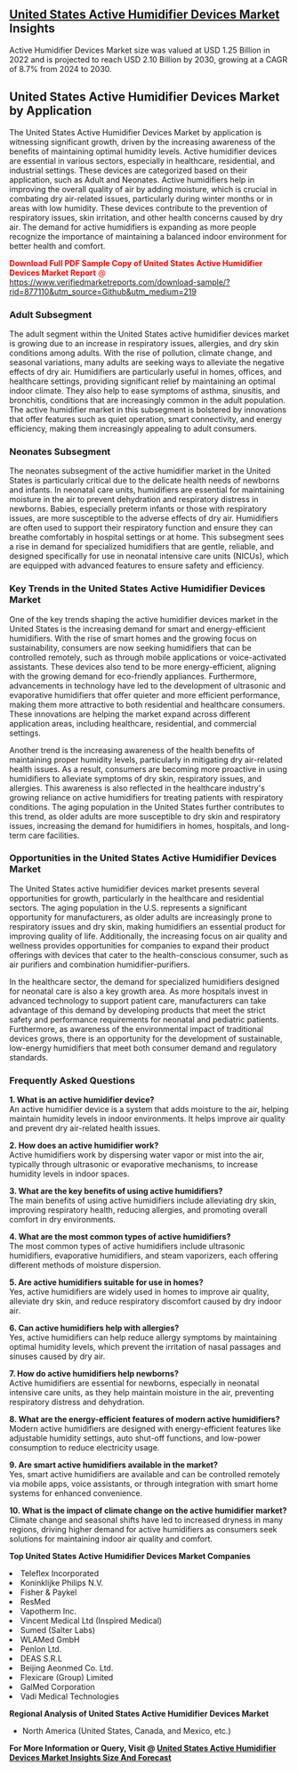 <h2><a href="https://www.verifiedmarketreports.com/download-sample/?rid=877110&amp;utm_source=Github&amp;utm_medium=219" target="_blank">United States Active Humidifier Devices Market</a> Insights</h2><p>Active Humidifier Devices Market size was valued at USD 1.25 Billion in 2022 and is projected to reach USD 2.10 Billion by 2030, growing at a CAGR of 8.7% from 2024 to 2030.</p><p><h2>United States Active Humidifier Devices Market by Application</h2> <p>The United States Active Humidifier Devices Market by application is witnessing significant growth, driven by the increasing awareness of the benefits of maintaining optimal humidity levels. Active humidifier devices are essential in various sectors, especially in healthcare, residential, and industrial settings. These devices are categorized based on their application, such as Adult and Neonates. Active humidifiers help in improving the overall quality of air by adding moisture, which is crucial in combating dry air-related issues, particularly during winter months or in areas with low humidity. These devices contribute to the prevention of respiratory issues, skin irritation, and other health concerns caused by dry air. The demand for active humidifiers is expanding as more people recognize the importance of maintaining a balanced indoor environment for better health and comfort. <p><span class=""><span style="color: #ff0000;"><strong>Download Full PDF Sample Copy of United States Active Humidifier Devices Market Report</strong> @ </span><a href="https://www.verifiedmarketreports.com/download-sample/?rid=877110&amp;utm_source=Github&amp;utm_medium=219" target="_blank">https://www.verifiedmarketreports.com/download-sample/?rid=877110&amp;utm_source=Github&amp;utm_medium=219</a></span></p></p> <h3>Adult Subsegment</h3> <p>The adult segment within the United States active humidifier devices market is growing due to an increase in respiratory issues, allergies, and dry skin conditions among adults. With the rise of pollution, climate change, and seasonal variations, many adults are seeking ways to alleviate the negative effects of dry air. Humidifiers are particularly useful in homes, offices, and healthcare settings, providing significant relief by maintaining an optimal indoor climate. They also help to ease symptoms of asthma, sinusitis, and bronchitis, conditions that are increasingly common in the adult population. The active humidifier market in this subsegment is bolstered by innovations that offer features such as quiet operation, smart connectivity, and energy efficiency, making them increasingly appealing to adult consumers. <h3>Neonates Subsegment</h3> <p>The neonates subsegment of the active humidifier market in the United States is particularly critical due to the delicate health needs of newborns and infants. In neonatal care units, humidifiers are essential for maintaining moisture in the air to prevent dehydration and respiratory distress in newborns. Babies, especially preterm infants or those with respiratory issues, are more susceptible to the adverse effects of dry air. Humidifiers are often used to support their respiratory function and ensure they can breathe comfortably in hospital settings or at home. This subsegment sees a rise in demand for specialized humidifiers that are gentle, reliable, and designed specifically for use in neonatal intensive care units (NICUs), which are equipped with advanced features to ensure safety and efficiency. <h3>Key Trends in the United States Active Humidifier Devices Market</h3> <p>One of the key trends shaping the active humidifier devices market in the United States is the increasing demand for smart and energy-efficient humidifiers. With the rise of smart homes and the growing focus on sustainability, consumers are now seeking humidifiers that can be controlled remotely, such as through mobile applications or voice-activated assistants. These devices also tend to be more energy-efficient, aligning with the growing demand for eco-friendly appliances. Furthermore, advancements in technology have led to the development of ultrasonic and evaporative humidifiers that offer quieter and more efficient performance, making them more attractive to both residential and healthcare consumers. These innovations are helping the market expand across different application areas, including healthcare, residential, and commercial settings. <p>Another trend is the increasing awareness of the health benefits of maintaining proper humidity levels, particularly in mitigating dry air-related health issues. As a result, consumers are becoming more proactive in using humidifiers to alleviate symptoms of dry skin, respiratory issues, and allergies. This awareness is also reflected in the healthcare industry's growing reliance on active humidifiers for treating patients with respiratory conditions. The aging population in the United States further contributes to this trend, as older adults are more susceptible to dry skin and respiratory issues, increasing the demand for humidifiers in homes, hospitals, and long-term care facilities. <h3>Opportunities in the United States Active Humidifier Devices Market</h3> <p>The United States active humidifier devices market presents several opportunities for growth, particularly in the healthcare and residential sectors. The aging population in the U.S. represents a significant opportunity for manufacturers, as older adults are increasingly prone to respiratory issues and dry skin, making humidifiers an essential product for improving quality of life. Additionally, the increasing focus on air quality and wellness provides opportunities for companies to expand their product offerings with devices that cater to the health-conscious consumer, such as air purifiers and combination humidifier-purifiers. <p>In the healthcare sector, the demand for specialized humidifiers designed for neonatal care is also a key growth area. As more hospitals invest in advanced technology to support patient care, manufacturers can take advantage of this demand by developing products that meet the strict safety and performance requirements for neonatal and pediatric patients. Furthermore, as awareness of the environmental impact of traditional devices grows, there is an opportunity for the development of sustainable, low-energy humidifiers that meet both consumer demand and regulatory standards. <h3>Frequently Asked Questions</h3> <p><b>1. What is an active humidifier device?</b><br> An active humidifier device is a system that adds moisture to the air, helping maintain humidity levels in indoor environments. It helps improve air quality and prevent dry air-related health issues.</p> <p><b>2. How does an active humidifier work?</b><br> Active humidifiers work by dispersing water vapor or mist into the air, typically through ultrasonic or evaporative mechanisms, to increase humidity levels in indoor spaces.</p> <p><b>3. What are the key benefits of using active humidifiers?</b><br> The main benefits of using active humidifiers include alleviating dry skin, improving respiratory health, reducing allergies, and promoting overall comfort in dry environments.</p> <p><b>4. What are the most common types of active humidifiers?</b><br> The most common types of active humidifiers include ultrasonic humidifiers, evaporative humidifiers, and steam vaporizers, each offering different methods of moisture dispersion.</p> <p><b>5. Are active humidifiers suitable for use in homes?</b><br> Yes, active humidifiers are widely used in homes to improve air quality, alleviate dry skin, and reduce respiratory discomfort caused by dry indoor air.</p> <p><b>6. Can active humidifiers help with allergies?</b><br> Yes, active humidifiers can help reduce allergy symptoms by maintaining optimal humidity levels, which prevent the irritation of nasal passages and sinuses caused by dry air.</p> <p><b>7. How do active humidifiers help newborns?</b><br> Active humidifiers are essential for newborns, especially in neonatal intensive care units, as they help maintain moisture in the air, preventing respiratory distress and dehydration.</p> <p><b>8. What are the energy-efficient features of modern active humidifiers?</b><br> Modern active humidifiers are designed with energy-efficient features like adjustable humidity settings, auto shut-off functions, and low-power consumption to reduce electricity usage.</p> <p><b>9. Are smart active humidifiers available in the market?</b><br> Yes, smart active humidifiers are available and can be controlled remotely via mobile apps, voice assistants, or through integration with smart home systems for enhanced convenience.</p> <p><b>10. What is the impact of climate change on the active humidifier market?</b><br> Climate change and seasonal shifts have led to increased dryness in many regions, driving higher demand for active humidifiers as consumers seek solutions for maintaining indoor air quality and comfort.</p> </p><p><strong>Top United States Active Humidifier Devices Market Companies</strong></p><div data-test-id=""><p><li>Teleflex Incorporated</li><li> Koninklijke Philips N.V.</li><li> Fisher & Paykel</li><li> ResMed</li><li> Vapotherm Inc.</li><li> Vincent Medical Ltd (Inspired Medical)</li><li> Sumed (Salter Labs)</li><li> WLAMed GmbH</li><li> Penlon Ltd.</li><li> DEAS S.R.L</li><li> Beijing Aeonmed Co. Ltd.</li><li> Flexicare (Group) Limited</li><li> GalMed Corporation</li><li> Vadi Medical Technologies</li></p><div><strong>Regional Analysis of&nbsp;United States Active Humidifier Devices Market</strong></div><ul><li dir="ltr"><p dir="ltr">North America&nbsp;(United States, Canada, and Mexico, etc.)</p></li></ul><p><strong>For More Information or Query, Visit @&nbsp;</strong><strong><a href="https://www.verifiedmarketreports.com/product/active-humidifier-devices-market/?utm_source=Github&amp;utm_medium=219" target="_blank">United States Active Humidifier Devices Market Insights Size And Forecast</a></strong></p></div>
